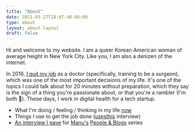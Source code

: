 ```yaml
---
title: "About"
date: 2021-03-27T18:07:40-04:00
type: about
layout: about-layout
draft: false
---
```


<div class="headline">Hi and welcome to my website. I am a queer Korean American woman of average height in New York City. Like you, I am also a denizen of the internet.</div>

In 2016, <a href="https://www.theguardian.com/commentisfree/2016/jun/15/i-quit-medicine-heres-what-future-doctors-should-know">I quit my job</a> as a doctor (specifically, training to be a surgeon), which was one of the most important decisions of my life. It's one of the topics I could talk about for 20 minutes without preparation, which they say is the sign of a thing you're passionate about, or that you're a rambler (I'm both 💅). These days, I work in digital health for a tech startup. 

* What I'm doing / feeling / thinking in my life [now](/now) 
* Things I use to get the job done ([usesthis](https://usesthis.com/interviews/rachel.j.kwon) interview)
* [An interview I gave](https://manuelmoreale.com/pb-rachel-j-kwon) for [Manu's](https://manuelmoreale.com/) [People & Blogs](https://peopleandblogs.com/) series